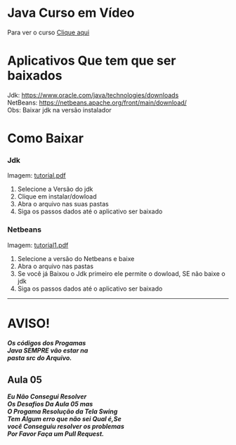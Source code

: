 # Java Curso em Vídeo
Para ver o curso  [Clique aqui](https://www.youtube.com/watch?v=ZBKxhnqX-Q0&list=PLHz_AreHm4dkI2ZdjTwZA4mPMxWTfNSpR)
# Aplicativos Que tem que ser baixados
Jdk: https://www.oracle.com/java/technologies/downloads  
NetBeans: https://netbeans.apache.org/front/main/download/  
Obs: Baixar jdk na versão instalador
# Como Baixar
### Jdk  
Imagem:
[tutorial.pdf](https://github.com/user-attachments/files/18377223/tutorial.pdf)
1. Selecione a Versão do jdk
2. Clique em instalar/dowload
3. Abra o arquivo nas suas pastas
4. Siga os passos dados até o aplicativo ser baixado
### Netbeans
Imagem:
[tutorial1.pdf](https://github.com/user-attachments/files/18377309/tutorial1.pdf)
1. Selecione a versão do Netbeans e baixe
2. Abra o arquivo nas pastas
3. Se você já Baixou o Jdk primeiro ele permite o dowload, SE não baixe o jdk
4. Siga os passos dados até o aplicativo ser baixado
____
# AVISO!
***Os códigos dos Progamas  
Java SEMPRE vão estar na  
pasta src do Arquivo.***
## Aula 05
***Eu Não Consegui Resolver  
Os Desafios Da Aula 05 mas  
O Progama Resolução da Tela Swing  
Tem Algum erro que não sei Qual é,Se    
você Conseguiu resolver os problemas  
Por Favor Faça um Pull Request.***
